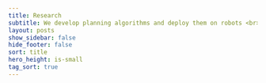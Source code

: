 ```yaml
---
title: Research
subtitle: We develop planning algorithms and deploy them on robots <br>算法研究，真机部署
layout: posts
show_sidebar: false
hide_footer: false
sort: title
hero_height: is-small
tag_sort: true
---
```


